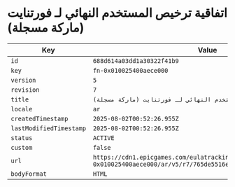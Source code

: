 # اتفاقية ترخيص المستخدم النهائي لـ فورتنايت (ماركة مسجلة)

| Key | Value |
| --- | ----- |
| `id` | `688d614a03dd1a30322f41b9` |
| `key` | `fn-0x010025400aece000` |
| `version` | `5` |
| `revision` | `7` |
| `title` | `اتفاقية ترخيص المستخدم النهائي لـ فورتنايت (ماركة مسجلة)` |
| `locale` | `ar` |
| `createdTimestamp` | `2025-08-02T00:52:26.955Z` |
| `lastModifiedTimestamp` | `2025-08-02T00:52:26.955Z` |
| `status` | `ACTIVE` |
| `custom` | `false` |
| `url` | `https://cdn1.epicgames.com/eulatracking-download/fn-0x010025400aece000/ar/v5/r7/765de5516ebae33eb8c6a384272f5fcc.pdf` |
| `bodyFormat` | `HTML` |
